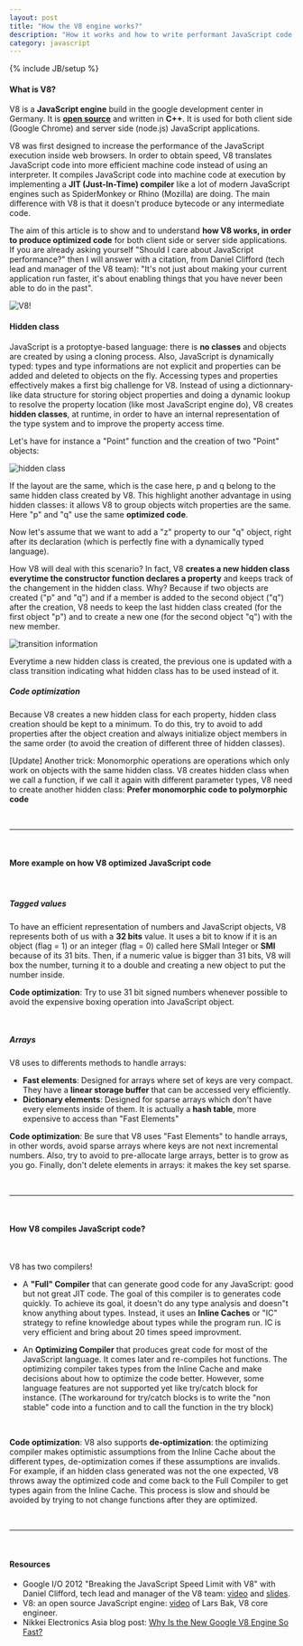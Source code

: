```yaml
---
layout: post
title: "How the V8 engine works?"
description: "How it works and how to write performant JavaScript code for the engine"
category: javascript
---
```

{% include JB/setup %}

#### What is V8?
V8 is a **JavaScript engine** build in the google development center in Germany. It is 
<a href="https://code.google.com/p/v8/wiki/Source" title="code.google.com/p/v8/wiki/Source" target="_blank"><strong>open source</strong></a> and written in **C++**. It is used for both client side (Google Chrome) and server side (node.js) JavaScript applications. 

V8 was first designed to increase the performance of the JavaScript execution inside web browsers. In order to obtain speed, V8 translates JavaScript code into more efficient machine code instead of using an interpreter. It compiles JavaScript code into machine code at execution by implementing a **JIT (Just-In-Time) compiler** like a lot of modern JavaScript engines such as SpiderMonkey or Rhino (Mozilla) are doing. The main difference with V8 is that it doesn't produce bytecode or any intermediate code.

The aim of this article is to show and to understand **how V8 works, in order to produce optimized code** for both client side or server side applications. If you are already asking yourself "Should I care about JavaScript performance?" then I will answer with a citation, from Daniel Clifford (tech lead and manager of the V8 team): "It's not just about making your current application run faster, it's about enabling things that you have never been able to do in the past".

<div class="six centered columns">
    <img alt="V8!" src="{{ ASSET_PATH }}img/post/21-03-13-v8/v8.PNG"/>
</div>


#### Hidden class
JavaScript is a protoptye-based language: there is **no classes** and objects are created by using a cloning process. Also, JavaScript is dynamically typed: types and type informations are not explicit and properties can be added and deleted to objects on the fly. Accessing types and properties effectively makes a first big challenge for V8. Instead of using a dictionnary-like data structure for storing object properties and doing a dynamic lookup to resolve the property location (like most JavaScript engine do), V8 creates **hidden classes**, at runtime, in order to have an internal representation of the type system and to improve the property access time.

Let's have for instance a "Point" function and the creation of two "Point" objects:

<div class="ten centered columns">
    <img alt="hidden class" src="{{ ASSET_PATH }}img/post/21-03-13-v8/hiddenclass.PNG"/>
</div>

If the layout are the same, which is the case here, p and q belong to the same hidden class created by V8. This highlight another advantage in using hidden classes: it allows V8 to group objects witch properties are the same. Here "p" and "q" use the same **optimized code**.

Now let's assume that we want to add a "z" property to our "q" object, right after its declaration (which is perfectly fine with a dynamically typed language). 

How V8 will deal with this scenario? 
In fact, V8 **creates a new hidden class everytime the constructor function declares a property** and keeps track of the changement in the hidden class. Why? Because if two objects are created ("p" and "q") and if a member is added to the second object ("q") after the creation, V8 needs to keep the last hidden class created (for the first object "p") and to create a new one (for the second object "q") with the new member.

<div class="ten centered columns">
    <img alt="transition information" src="{{ ASSET_PATH }}img/post/21-03-13-v8/transition.PNG"/>
</div>

Everytime a new hidden class is created, the previous one is updated with a class transition indicating what hidden class has to be used instead of it.

##### Code optimization
Because V8 creates a new hidden class for each property, hidden class creation should be kept to a minimum. To do this, try to avoid to add properties after the object creation and always initialize object members in the same order (to avoid the creation of different three of hidden classes).

\[Update\] Another trick:
Monomorphic operations are operations which only work on objects with the same hidden class.
V8 creates hidden class when we call a function, if we call it again with different parameter types, V8 need to create another hidden class: **Prefer monomorphic code to polymorphic code**

<br/>

***

<br/>

#### More example on how V8 optimized JavaScript code

<br/>

##### Tagged values

To have an efficient representation of numbers and JavaScript objects, V8 represents both of us with a **32 bits** value. It uses a bit to know if it is an object (flag = 1) or an integer (flag = 0) called here SMall Integer or **SMI** because of its 31 bits. Then, if a numeric value is bigger than 31 bits, V8 will box the number, turning it to a double and creating a new object to put the number inside.

**Code optimization**: Try to use 31 bit signed numbers whenever possible to avoid the expensive boxing operation into JavaScript object.

<br/>

##### Arrays
V8 uses to differents methods to handle arrays:
* **Fast elements**: Designed for arrays where set of keys are very compact. They have a **linear storage buffer** that can be accessed very efficiently.
* **Dictionary elements**: Designed for sparse arrays which don't have every elements inside of them. It is actually a **hash table**, more expensive to access than "Fast Elements"

**Code optimization**: Be sure that V8 uses "Fast Elements" to handle arrays, in other words, avoid sparse arrays where keys are not next incremental numbers. Also, try to avoid to pre-allocate large arrays, better is to grow as you go. Finally, don't delete elements in arrays: it makes the key set sparse.

<br/>

***

<br/>

#### How V8 compiles JavaScript code?

<br/>

V8 has two compilers! 

- A **"Full" Compiler** that can generate good code for any JavaScript: good but not great JIT code. The goal of this compiler is to generates code quickly. To achieve its goal, it doesn't do any type analysis and doesn"t know anything about types. Instead, it uses an **Inline Caches** or "IC" strategy to refine knowledge about types while the program run. IC is very efficient and bring about 20 times speed improvment.

- An **Optimizing Compiler** that produces great code for most of the JavaScript language. It comes later and re-compiles hot functions. The optimizing compiler takes types from the Inline Cache and make decisions about how to optimize the code better. However, some language features are not supported yet like try/catch block for instance. (The workaround for try/catch blocks is to write the "non stable" code into a function and to call the function in the try block)

<br/>

**Code optimization**: V8 also supports **de-optimization**: the optimizing compiler makes optimistic assumptions from the Inline Cache about the different types, de-optimization comes if these assumptions are invalids. For example, if an hidden class generated was not the one expected, V8 throws away the optimized code and come back to the Full Compiler to get types again from the Inline Cache. This process is slow and should be avoided by trying to not change functions after they are optimized.

<br/>

***

<br/>

#### Resources

- Google I/O 2012 "Breaking the JavaScript Speed Limit with V8" with Daniel Clifford, tech lead and manager of the V8 team: 
<a href="https://www.youtube.com/watch?v=UJPdhx5zTaw" title="video" target="_blank">video</a> and 
<a href="http://v8-io12.appspot.com" title="slides" target="_blank">slides</a>.
- V8: an open source JavaScript engine: 
<a href="http://www.youtube.com/watch?v=hWhMKalEicY" title="video" target="_blank">video</a> of Lars Bak, V8 core engineer.
- Nikkei Electronics Asia blog post: <a href="http://techon.nikkeibp.co.jp/article/HONSHI/20090106/163615/" title="go to techon.nikkeibp.co.jp" target="_blank">Why Is the New Google V8 Engine So Fast?</a>
